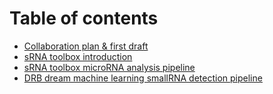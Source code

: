 # Table of contents

* [Collaboration plan & first draft](README.md)
* [sRNA toolbox introduction](<README (1).md>)
* [sRNA toolbox microRNA analysis pipeline](sRNA\_toolbox\_Code.md)
* [DRB dream machine learning smallRNA detection pipeline](drb-dream-machine-learning-smallrna-detection-pipeline.md)

